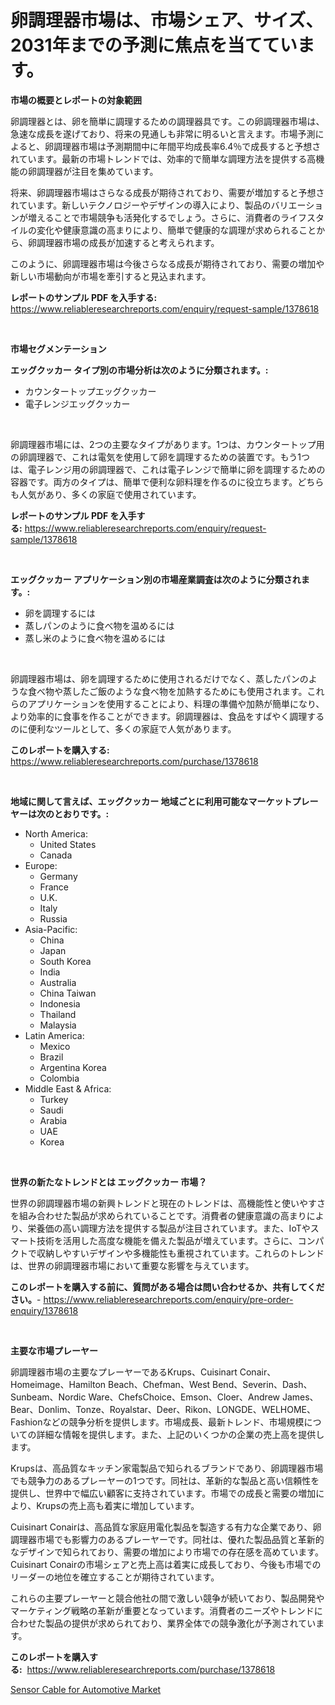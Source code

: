 <p><h1>卵調理器市場は、市場シェア、サイズ、2031年までの予測に焦点を当てています。</h1></p><p><strong>市場の概要とレポートの対象範囲</strong></p>
<p><p>卵調理器とは、卵を簡単に調理するための調理器具です。この卵調理器市場は、急速な成長を遂げており、将来の見通しも非常に明るいと言えます。市場予測によると、卵調理器市場は予測期間中に年間平均成長率6.4％で成長すると予想されています。最新の市場トレンドでは、効率的で簡単な調理方法を提供する高機能の卵調理器が注目を集めています。</p><p>将来、卵調理器市場はさらなる成長が期待されており、需要が増加すると予想されています。新しいテクノロジーやデザインの導入により、製品のバリエーションが増えることで市場競争も活発化するでしょう。さらに、消費者のライフスタイルの変化や健康意識の高まりにより、簡単で健康的な調理が求められることから、卵調理器市場の成長が加速すると考えられます。</p><p>このように、卵調理器市場は今後さらなる成長が期待されており、需要の増加や新しい市場動向が市場を牽引すると見込まれます。</p></p>
<p><strong>レポートのサンプル PDF を入手する:</strong> <a href="https://www.reliableresearchreports.com/enquiry/request-sample/1378618">https://www.reliableresearchreports.com/enquiry/request-sample/1378618</a></p>
<p>&nbsp;</p>
<p><strong>市場セグメンテーション</strong></p>
<p><strong>エッグクッカー タイプ別の市場分析は次のように分類されます。:</strong></p>
<p><ul><li>カウンタートップエッグクッカー</li><li>電子レンジエッグクッカー</li></ul></p>
<p>&nbsp;</p>
<p><p>卵調理器市場には、2つの主要なタイプがあります。1つは、カウンタートップ用の卵調理器で、これは電気を使用して卵を調理するための装置です。もう1つは、電子レンジ用の卵調理器で、これは電子レンジで簡単に卵を調理するための容器です。両方のタイプは、簡単で便利な卵料理を作るのに役立ちます。どちらも人気があり、多くの家庭で使用されています。</p></p>
<p><strong>レポートのサンプル PDF を入手する:</strong>&nbsp;<a href="https://www.reliableresearchreports.com/enquiry/request-sample/1378618">https://www.reliableresearchreports.com/enquiry/request-sample/1378618</a></p>
<p>&nbsp;</p>
<p><strong> エッグクッカー アプリケーション別の市場産業調査は次のように分類されます。:</strong></p>
<p><ul><li>卵を調理するには</li><li>蒸しパンのように食べ物を温めるには</li><li>蒸し米のように食べ物を温めるには</li></ul></p>
<p>&nbsp;</p>
<p><p>卵調理器市場は、卵を調理するために使用されるだけでなく、蒸したパンのような食べ物や蒸したご飯のような食べ物を加熱するためにも使用されます。これらのアプリケーションを使用することにより、料理の準備や加熱が簡単になり、より効率的に食事を作ることができます。卵調理器は、食品をすばやく調理するのに便利なツールとして、多くの家庭で人気があります。</p></p>
<p><strong>このレポートを購入する:</strong>&nbsp; <a href="https://www.reliableresearchreports.com/purchase/1378618">https://www.reliableresearchreports.com/purchase/1378618</a></p>
<p>&nbsp;</p>
<p><strong>地域に関して言えば、エッグクッカー 地域ごとに利用可能なマーケットプレーヤーは次のとおりです。:</strong></p>
<p><ul>
    <li>
        North America:
        <ul>
            <li>United States</li>
            <li>Canada</li>
        </ul>
    </li>
    <li>
        Europe:
        <ul>
            <li>Germany</li>
            <li>France</li>
            <li>U.K.</li>
            <li>Italy</li>
            <li>Russia</li>
        </ul>
    </li>
    <li>
        Asia-Pacific:
        <ul>
            <li>China</li>
            <li>Japan</li>
            <li>South Korea</li>
            <li>India</li>
            <li>Australia</li>
            <li>China Taiwan</li>
            <li>Indonesia</li>
            <li>Thailand</li>
            <li>Malaysia</li>
        </ul>
    </li>
    <li>
        Latin America:
        <ul>
            <li>Mexico</li>
            <li>Brazil</li>
            <li>Argentina Korea</li>
            <li>Colombia</li>
        </ul>
    </li>
    <li>
        Middle East & Africa:
        <ul>
            <li>Turkey</li>
            <li>Saudi</li>
            <li>Arabia</li>
            <li>UAE</li>
            <li>Korea</li>
        </ul>
    </li>
    </ul></p>
<p>&nbsp;</p>
<p><strong>世界の新たなトレンドとは エッグクッカー 市場？</strong></p>
<p><p>世界の卵調理器市場の新興トレンドと現在のトレンドは、高機能性と使いやすさを組み合わせた製品が求められていることです。消費者の健康意識の高まりにより、栄養価の高い調理方法を提供する製品が注目されています。また、IoTやスマート技術を活用した高度な機能を備えた製品が増えています。さらに、コンパクトで収納しやすいデザインや多機能性も重視されています。これらのトレンドは、世界の卵調理器市場において重要な影響を与えています。</p></p>
<p><strong>このレポートを購入する前に、質問がある場合は問い合わせるか、共有してください。</strong>- <a href="https://www.reliableresearchreports.com/enquiry/pre-order-enquiry/1378618">https://www.reliableresearchreports.com/enquiry/pre-order-enquiry/1378618</a></p>
<p>&nbsp;</p>
<p><strong>主要な市場プレーヤー</strong></p>
<p><p>卵調理器市場の主要なプレーヤーであるKrups、Cuisinart Conair、Homeimage、Hamilton Beach、Chefman、West Bend、Severin、Dash、Sunbeam、Nordic Ware、ChefsChoice、Emson、Cloer、Andrew James、Bear、Donlim、Tonze、Royalstar、Deer、Rikon、LONGDE、WELHOME、Fashionなどの競争分析を提供します。市場成長、最新トレンド、市場規模についての詳細な情報を提供します。また、上記のいくつかの企業の売上高を提供します。</p><p>Krupsは、高品質なキッチン家電製品で知られるブランドであり、卵調理器市場でも競争力のあるプレーヤーの1つです。同社は、革新的な製品と高い信頼性を提供し、世界中で幅広い顧客に支持されています。市場での成長と需要の増加により、Krupsの売上高も着実に増加しています。</p><p>Cuisinart Conairは、高品質な家庭用電化製品を製造する有力な企業であり、卵調理器市場でも影響力のあるプレーヤーです。同社は、優れた製品品質と革新的なデザインで知られており、需要の増加により市場での存在感を高めています。Cuisinart Conairの市場シェアと売上高は着実に成長しており、今後も市場でのリーダーの地位を確立することが期待されています。</p><p>これらの主要プレーヤーと競合他社の間で激しい競争が続いており、製品開発やマーケティング戦略の革新が重要となっています。消費者のニーズやトレンドに合わせた製品の提供が求められており、業界全体での競争激化が予測されています。</p></p>
<p><strong>このレポートを購入する:</strong>&nbsp;&nbsp;<a href="https://www.reliableresearchreports.com/purchase/1378618">https://www.reliableresearchreports.com/purchase/1378618</a></p>
<p><p><a href="https://github.com/Alonsoolds3wq1d81czn8rbol/Market-Research-Report-List-1/blob/main/sensor-cable-for-automotive-market.md">Sensor Cable for Automotive Market</a></p></p>